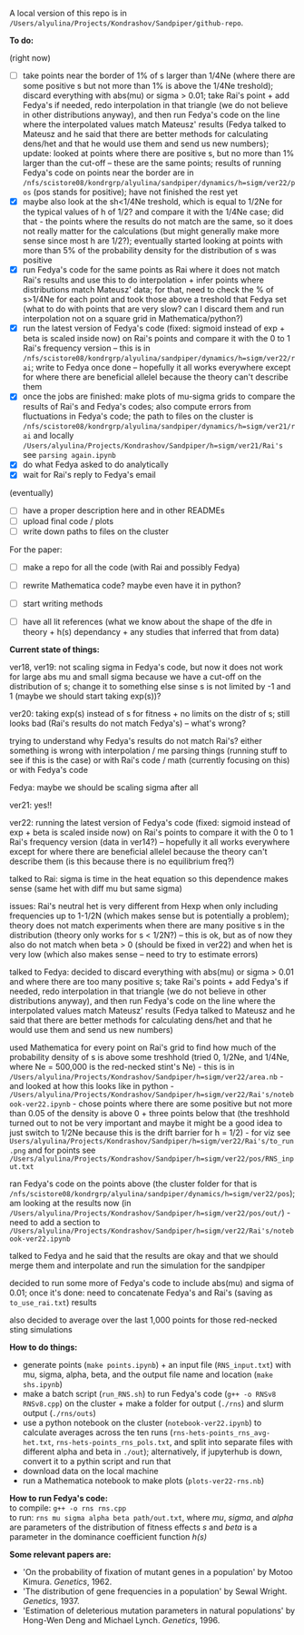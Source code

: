 A local version of this repo is in `/Users/alyulina/Projects/Kondrashov/Sandpiper/github-repo`.

**To do:**

(right now)
- [ ] take points near the border of 1% of s larger than 1/4Ne (where there are some positive s but not more than 1% is above the 1/4Ne treshold); discard everything with abs(mu) or sigma > 0.01; take Rai's point + add Fedya's if needed, redo interpolation in that triangle (we do not believe in other distributions anyway), and then run Fedya's code on the line where the interpolated values match Mateusz' results (Fedya talked to Mateusz and he said that there are better methods for calculating dens/het and that he would use them and send us new numbers); update: looked at points where there are positive s, but no more than 1% larger than the cut-off – these are the same points; results of running Fedya's code on points near the border are in `/nfs/scistore08/kondrgrp/alyulina/sandpiper/dynamics/h=sigm/ver22/pos` (pos stands for positive); have not finished the rest yet
- [x] maybe also look at the sh<1/4Ne treshold, which is equal to 1/2Ne for the typical values of h of 1/2? and compare it with the 1/4Ne case; did that - the points where the results do not match are the same, so it does not really matter for the calculations (but might generally make more sense since most h are 1/2?); eventually started looking at points with more than 5% of the probability density for the distribution of s was positive
- [x] run Fedya's code for the same points as Rai where it does not match Rai's results and use this to do interpolation + infer points where distributions match Mateusz' data; for that, need to check the % of s>1/4Ne for each point and took those above a treshold that Fedya set (what to do with points that are very slow? can I discard them and run interpolation not on a square grid in Mathematica/python?)
- [x] run the latest version of Fedya's code (fixed: sigmoid instead of exp + beta is scaled inside now) on Rai's points and compare it with the 0 to 1 Rai's frequency version – this is in `/nfs/scistore08/kondrgrp/alyulina/sandpiper/dynamics/h=sigm/ver22/rai`; write to Fedya once done – hopefully it all works everywhere except for where there are beneficial allelel because the theory can't describe them
- [x] once the jobs are finished: make plots of mu-sigma grids to compare the results of Rai's and Fedya's codes; also compute errors from fluctuations in Fedya's code; the path to files on the cluster is `/nfs/scistore08/kondrgrp/alyulina/sandpiper/dynamics/h=sigm/ver21/rai` and locally `/Users/alyulina/Projects/Kondrashov/Sandpiper/h=sigm/ver21/Rai's` see `parsing again.ipynb`
- [x] do what Fedya asked to do analytically
- [x] wait for Rai's reply to Fedya's email

(eventually)
- [ ] have a proper description here and in other READMEs
- [ ] upload final code / plots
- [ ] write down paths to files on the cluster

For the paper:
- [ ] make a repo for all the code (with Rai and possibly Fedya)
- [ ] rewrite Mathematica code? maybe even have it in python?
- [ ] start writing methods 
- [ ] have all lit references (what we know about the shape of the dfe in theory + h(s) dependancy + any studies that inferred that from data)


**Current state of things:**

ver18, ver19: not scaling sigma in Fedya's code, but now it does not work for large abs mu and small sigma because we have a cut-off on the distribution of s; change it to something else sinse s is not limited by -1 and 1 (maybe we should start taking exp(s))?

ver20: taking exp(s) instead of s for fitness + no limits on the distr of s; still looks bad (Rai's results do not match Fedya's) – what's wrong?

trying to understand why Fedya's results do not match Rai's? either something is wrong with interpolation / me parsing things (running stuff to see if this is the case) or with Rai's code / math (currently focusing on this) or with Fedya's code 

Fedya: maybe we should be scaling sigma after all

ver21: yes!!

ver22: running the latest version of Fedya's code (fixed: sigmoid instead of exp + beta is scaled inside now) on Rai's points to compare it with the 0 to 1 Rai's frequency version (data in ver14?) – hopefully it all works everywhere except for where there are beneficial allelel because the theory can't describe them (is this because there is no equilibrium freq?)

talked to Rai: sigma is time in the heat equation so this dependence makes sense (same het with diff mu but same sigma)

issues: Rai's neutral het is very different from Hexp when only including frequencies up to 1-1/2N (which makes sense but is potentially a problem);
theory does not match experiments when there are many positive s in the distribution (theory only works for s < 1/2N?) – this is ok, but as of now they also do not match when beta > 0 (should be fixed in ver22) and when het is very low (which also makes sense – need to try to estimate errors)

talked to Fedya: decided to discard everything with abs(mu) or sigma > 0.01 and where there are too many positive s; take Rai's points + add Fedya's if needed, redo interpolation in that triangle (we do not believe in other distributions anyway), and then run Fedya's code on the line where the interpolated values match Mateusz' results (Fedya talked to Mateusz and he said that there are better methods for calculating dens/het and that he would use them and send us new numbers)

used Mathematica for every point on Rai's grid to find how much of the probability density of s is above some treshhold (tried 0, 1/2Ne, and 1/4Ne, where Ne = 500,000 is the red-necked stint's Ne) - this is in `/Users/alyulina/Projects/Kondrashov/Sandpiper/h=sigm/ver22/area.nb` - and looked at how this looks like in python - `/Users/alyulina/Projects/Kondrashov/Sandpiper/h=sigm/ver22/Rai's/notebook-ver22.ipynb` - chose points where there are some positive but not more than 0.05 of the density is above 0 + three points below that (the treshhold turned out to not be very important and maybe it might be a good idea to just switch to 1/2Ne because this is the drift barrier for h = 1/2) - for viz see `Users/alyulina/Projects/Kondrashov/Sandpiper/h=sigm/ver22/Rai's/to_run.png` and for points see `/Users/alyulina/Projects/Kondrashov/Sandpiper/h=sigm/ver22/pos/RNS_input.txt`

ran Fedya's code on the points above (the cluster folder for that is `/nfs/scistore08/kondrgrp/alyulina/sandpiper/dynamics/h=sigm/ver22/pos`); am looking at the results now (in `/Users/alyulina/Projects/Kondrashov/Sandpiper/h=sigm/ver22/pos/out/`) - need to add a section to `/Users/alyulina/Projects/Kondrashov/Sandpiper/h=sigm/ver22/Rai's/notebook-ver22.ipynb`

talked to Fedya and he said that the results are okay and that we should merge them and interpolate and run the simulation for the sandpiper

decided to run some more of Fedya's code to include abs(mu) and sigma of 0.01; once it's done: need to concatenate Fedya's and Rai's (saving as `to_use_rai.txt`) results 

also decided to average over the last 1,000 points for those red-necked sting simulations


**How to do things:**
- generate points (`make points.ipynb`) + an input file (`RNS_input.txt`) with mu, sigma, alpha, beta, and the output file name and location (`make shs.ipynb`)
- make a batch script (`run_RNS.sh`) to run Fedya's code (`g++ -o RNSv8 RNSv8.cpp`) on the cluster + make a folder for output (`./rns`) and slurm output (`./rns/outs`)
- use a python notebook on the cluster (`notebook-ver22.ipynb`) to calculate averages across the ten runs (`rns-hets-points_rns_avg-het.txt`, `rns-hets-points_rns_pols.txt`, and split into separate files with different alpha and beta in `./out`); alternatively, if jupyterhub is down, convert it to a pythin script and run that 
- download data on the local machine
- run a Mathematica notebook to make plots (`plots-ver22-rns.nb`)


**How to run Fedya's code:**  
to compile: `g++ -o rns rns.cpp`  
to run: `rns mu sigma alpha beta path/out.txt`, where *mu*, *sigma*, and *alpha* are parameters of the distribution of fitness effects *s* and *beta* is a parameter in the dominance coefficient function *h(s)*  


**Some relevant papers are:**  
* 'On the probability of fixation of mutant genes in a population' by Motoo Kimura. *Genetics*, 1962.
* 'The distribution of gene frequencies in a population' by Sewal Wright. *Genetics*, 1937.
* 'Estimation of deleterious mutation parameters in natural populations' by Hong-Wen Deng and Michael Lynch. *Genetics*, 1996.
